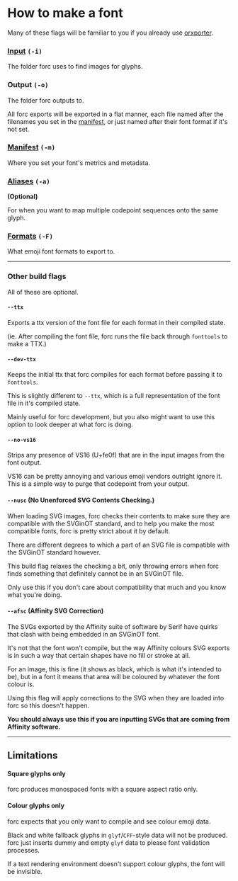 # How to make a font

Many of these flags will be familiar to you if you already use [orxporter](https://github.com/mutantstandard/orxporter).

### [Input](input.md) `(-i)`

The folder forc uses to find images for glyphs.

### Output `(-o)`

The folder forc outputs to.

All forc exports will be exported in a flat manner, each file named after the filenames you set in the [manifest](manifest.md), or just named after their font format if it's not set.


### [Manifest](manifest.md) `(-m)`

Where you set your font's metrics and metadata.


### [Aliases](aliases.md) `(-a)`

**(Optional)**

For when you want to map multiple codepoint sequences onto the same glyph.


### [Formats](formats.md) `(-F)`

What emoji font formats to export to.

---


### Other build flags

All of these are optional.

#### `--ttx`

Exports a ttx version of the font file for each format in their compiled state.

(ie. After compiling the font file, forc runs the file back through `fonttools` to make a TTX.)


#### `--dev-ttx`

Keeps the initial ttx that forc compiles for each format before passing it to `fonttools`.

This is slightly different to `--ttx`, which is a full representation of the font file in it's compiled state.

Mainly useful for forc development, but you also might want to use this option to look deeper at what forc is doing.
            

#### `--no-vs16`

Strips any presence of VS16 (U+fe0f) that are in the input images from the font output.

VS16 can be pretty annoying and various emoji vendors outright ignore it. This is a simple way to purge that codepoint from your output.


#### `--nusc` (No Unenforced SVG Contents Checking.)

When loading SVG images, forc checks their contents to make sure they are compatible with the SVGinOT standard, and to help you make the most compatible fonts, forc is pretty strict about it by default.

There are different degrees to which a part of an SVG file is compatible with the SVGinOT standard however.

This build flag relaxes the checking a bit, only throwing errors when forc finds something that definitely cannot be in an SVGinOT file.

Only use this if you don't care about compatibility that much and you know what you're doing.


#### `--afsc` (Affinity SVG Correction)

The SVGs exported by the Affinity suite of software by Serif have quirks that clash with being embedded in an SVGinOT font.

It's not that the font won't compile, but the way Affinity colours SVG exports is in such a way that certain shapes have no fill or stroke at all.

For an image, this is fine (it shows as black, which is what it's intended to be), but in a font it means that area will be coloured by whatever the font colour is.

Using this flag will apply corrections to the SVG when they are loaded into forc so this doesn't happen.

**You should always use this if you are inputting SVGs that are coming from Affinity software.**

---


## Limitations

#### Square glyphs only

forc produces monospaced fonts with a square aspect ratio only.

#### Colour glyphs only

forc expects that you only want to compile and see colour emoji data.

Black and white fallback glyphs in `glyf`/`CFF`-style data will not be produced. forc just inserts dummy and empty `glyf` data to please font validation processes.

If a text rendering environment doesn't support colour glyphs, the font will be invisible.
